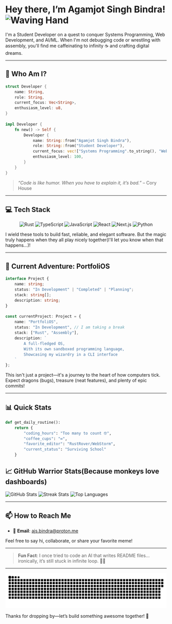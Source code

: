 # Hey there, I’m Agamjot Singh Bindra!  <img src="https://media.giphy.com/media/hvRJCLFzcasrR4ia7z/giphy.gif" width="30" alt="Waving Hand">

<div align="center">
  
</div>

I'm a Student Developer on a quest to conquer Systems Programming, Web Development, and AI/ML. When I'm not debugging code or wrestling with assembly, you'll find me caffeinating to infinity ☕️ and crafting digital dreams.

---

## 🚀 Who Am I?

```rust
struct Developer {
    name: String,
    role: String,
    current_focus: Vec<String>,
    enthusiasm_level: u8,
}

impl Developer {
    fn new() -> Self {
        Developer {
            name: String::from("Agamjot Singh Bindra"),
            role: String::from("Student Developer"),
            current_focus: vec!["Systems Programming".to_string(), "Web Development".to_string(), "AI/ML".to_string()],
            enthusiasm_level: 100,
        }
    }
}
```

> *“Code is like humor. When you have to explain it, it’s bad.”* – Cory House

---

## 💻 Tech Stack

<p align="center">
  <img src="https://img.shields.io/badge/rust-%23000000.svg?style=for-the-badge&logo=rust&logoColor=white" alt="Rust">
  <img src="https://img.shields.io/badge/typescript-%23007ACC.svg?style=for-the-badge&logo=typescript&logoColor=white" alt="TypeScript">
  <img src="https://img.shields.io/badge/javascript-%23323330.svg?style=for-the-badge&logo=javascript&logoColor=%23F7DF1E" alt="JavaScript">
  <img src="https://img.shields.io/badge/react-%2320232a.svg?style=for-the-badge&logo=react&logoColor=%2361DAFB" alt="React">
  <img src="https://img.shields.io/badge/next.js-black?style=for-the-badge&logo=next.js&logoColor=white" alt="Next.js">
  <img src="https://img.shields.io/badge/python-3670A0?style=for-the-badge&logo=python&logoColor=ffdd54" alt="Python">
</p>

I wield these tools to build fast, reliable, and elegant software. But the magic truly happens when they all play nicely together(I'll let you know when that happens...)!

---

## 🌟 Current Adventure: PortfoliOS

```typescript
interface Project {
    name: string;
    status: "In Development" | "Completed" | "Planning";
    stack: string[];
    description: string;
}

const currentProject: Project = {
    name: "PortfoliOS",
    status: "In Development", // I am taking a break
    stack: ["Rust", "Assembly"],
    description: `
        A full-fledged OS,
        With its own sandboxed programming language,
        Showcasing my wizardry in a CLI interface
    `
};
```

This isn't just a project—it's a journey to the heart of how computers tick. Expect dragons (bugs), treasure (neat features), and plenty of epic commits!

---

## 📊 Quick Stats

```python
def get_daily_routine():
    return {
        "coding_hours": "Too many to count 🤓",
        "coffee_cups": "∞",
        "favorite_editor": "RustRover/WebStorm",
        "current_status": "Surviving School"
    }
```

## 📈 GitHub Warrior Stats(Because monkeys love dashboards)

![GitHub Stats](https://github-readme-stats.vercel.app/api?username=BindraAgamjot256\&show_icons=true\&theme=tokyonight\&hide_border=true)
![Streak Stats](https://github-readme-streak-stats.herokuapp.com?user=BindraAgamjot256\&theme=tokyonight\&hide_border=true)
![Top Languages](https://github-readme-stats.vercel.app/api/top-langs/?username=BindraAgamjot256\&layout=compact\&theme=tokyonight\&hide_border=true)

---

## 📫 How to Reach Me

* 📨 **Email**: [ajs.bindra@proton.me](mailto:ajs.bindra@proton.me)


Feel free to say hi, collaborate, or share your favorite meme!

---

> **Fun Fact**: I once tried to code an AI that writes README files… ironically, it’s still stuck in infinite loop. 🤖🔄 

---

<picture>
  <source media="(prefers-color-scheme: light)" srcset="https://github.com/BindraAgamjot256/BindraAgamjot256/blob/bde49589199b6ade2fe89c2fcfaf895a31584a23/github-contribution-grid-snake.svg">
  <source media="(prefers-color-scheme: dark)" srcset="https://github.com/BindraAgamjot256/BindraAgamjot256/blob/bde49589199b6ade2fe89c2fcfaf895a31584a23/github-contribution-grid-snake-dark.svg">
  <img alt="Fallback image description" src="https://github.com/BindraAgamjot256/BindraAgamjot256/blob/bde49589199b6ade2fe89c2fcfaf895a31584a23/github-contribution-grid-snake.svg">
</picture>



Thanks for dropping by—let’s build something awesome together! 🚀
